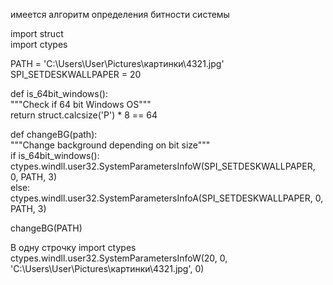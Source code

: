 имеется алгоритм определения битности системы

import struct  
import ctypes  
  
PATH = 'C:\\Users\\User\\Pictures\\картинки\\4321.jpg'  
SPI_SETDESKWALLPAPER = 20  
  
def is_64bit_windows():  
    """Check if 64 bit Windows OS"""  
    return struct.calcsize('P') * 8 == 64  
  
def changeBG(path):  
    """Change background depending on bit size"""  
    if is_64bit_windows():  
        ctypes.windll.user32.SystemParametersInfoW(SPI_SETDESKWALLPAPER, 0, PATH, 3)  
    else:  
        ctypes.windll.user32.SystemParametersInfoA(SPI_SETDESKWALLPAPER, 0, PATH, 3)  
  
changeBG(PATH)



В одну строчку
import ctypes  
ctypes.windll.user32.SystemParametersInfoW(20, 0, 'C:\\Users\\User\\Pictures\\картинки\\4321.jpg', 0)